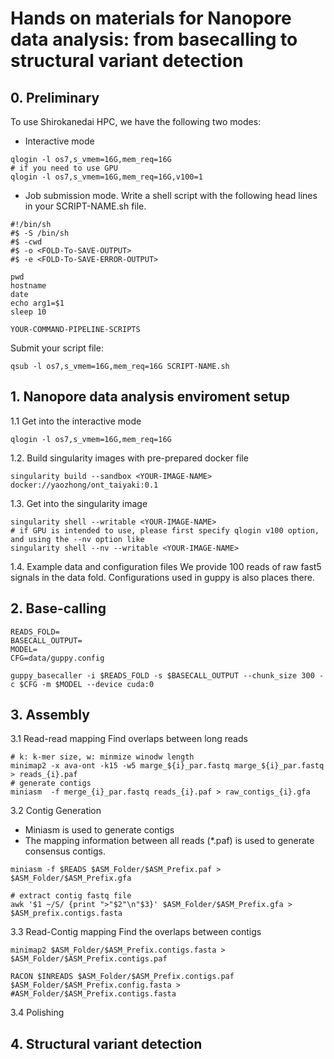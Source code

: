 # Hands on materials for Nanopore data analysis: from basecalling to structural variant detection

## 0. Preliminary
To use Shirokanedai HPC, we have the following two modes:
* Interactive mode
```
qlogin -l os7,s_vmem=16G,mem_req=16G
# if you need to use GPU
qlogin -l os7,s_vmem=16G,mem_req=16G,v100=1 
```

* Job submission mode. Write a shell script with the following head lines in your SCRIPT-NAME.sh file.
```
#!/bin/sh
#$ -S /bin/sh
#$ -cwd
#$ -o <FOLD-To-SAVE-OUTPUT>
#$ -e <FOLD-To-SAVE-ERROR-OUTPUT>

pwd
hostname
date
echo arg1=$1
sleep 10

YOUR-COMMAND-PIPELINE-SCRIPTS
```
Submit your script file:
```
qsub -l os7,s_vmem=16G,mem_req=16G SCRIPT-NAME.sh
```


## 1.  Nanopore data analysis enviroment setup
1.1 Get into the interactive mode
```
qlogin -l os7,s_vmem=16G,mem_req=16G
```

1.2. Build singularity images with pre-prepared docker file
```
singularity build --sandbox <YOUR-IMAGE-NAME> docker://yaozhong/ont_taiyaki:0.1
```

1.3. Get into the singularity image
```
singularity shell --writable <YOUR-IMAGE-NAME>
# if GPU is intended to use, please first specify qlogin v100 option, and using the --nv option like
singularity shell --nv --writable <YOUR-IMAGE-NAME>
```

1.4. Example data and configuration files
We provide 100 reads of raw fast5 signals in the data fold.
Configurations used in guppy is also places there.


## 2. Base-calling

```
READS_FOLD=
BASECALL_OUTPUT=
MODEL=
CFG=data/guppy.config

guppy_basecaller -i $READS_FOLD -s $BASECALL_OUTPUT --chunk_size 300 -c $CFG -m $MODEL --device cuda:0
```

## 3. Assembly
3.1 Read-read mapping
Find overlaps between long reads
```
# k: k-mer size, w: minmize winodw length 
minimap2 -x ava-ont -k15 -w5 marge_${i}_par.fastq marge_${i}_par.fastq > reads_{i}.paf
# generate contigs
miniasm  -f merge_{i}_par.fastq reads_{i}.paf > raw_contigs_{i}.gfa
```

3.2 Contig Generation
- Miniasm is used to generate contigs
- The mapping information between all reads (*.paf) is used to generate consensus contigs.
```
miniasm -f $READS $ASM_Folder/$ASM_Prefix.paf > $ASM_Folder/$ASM_Prefix.gfa

# extract contig fastq file
awk '$1 ~/S/ {print ">"$2"\n"$3}' $ASM_Folder/$ASM_Prefix.gfa > $ASM_prefix.contigs.fasta
```

3.3 Read-Contig mapping
Find the overlaps between contigs
```
minimap2 $ASM_Folder/$ASM_Prefix.contigs.fasta > $ASM_Folder/$ASM_Prefix.contigs.paf

RACON $INREADS $ASM_Folder/$ASM_Prefix.contigs.paf $ASM_Folder/$ASM_Prefix.config.fasta > #ASM_Folder/$ASM_Prefix.contigs.fasta

```

3.4 Polishing



## 4. Structural variant detection





